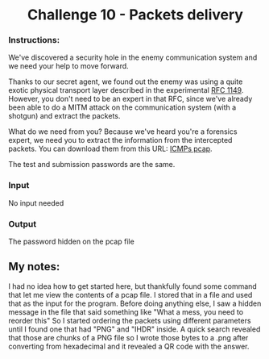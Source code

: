 <h1 align="center">
	Challenge 10 - Packets delivery
</h1>
	
### Instructions:

<p>
We've discovered a security hole in the enemy communication system and we need your
help to move forward.
</p>

<p>
Thanks to our secret agent, we found out the enemy was using a quite exotic
physical transport layer described in the experimental <a href="https://datatracker.ietf.org/doc/html/rfc1149">RFC 1149</a>.
However, you don't need to be an expert in that RFC, since we've already
been able to do a MITM attack on the communication system (with a shotgun) and extract
the packets.
</p>

<p>
What do we need from you? Because we've heard you're a forensics expert, we need
you to extract the information from the intercepted packets. You can
download them from this URL: <a href="10%20Packets/icmps.pcap">ICMPs pcap</a>.
</p>

<p>The test and submission passwords are the same. </p>

<h3>Input</h3>
No input needed

<h3>Output</h3>
<p>
The password hidden on the pcap file
</p>

## My notes:

I had no idea how to get started here, but thankfully found some command that let me view the contents of a pcap file. I stored that in a file and used that as the input for the program. Before doing anything else, I saw a hidden message in the file that said something like "What a mess, you need to reorder this" So I started ordering the packets using different parameters until I found one that had "PNG" and "IHDR" inside. A quick search revealed that those are chunks of a PNG file so I wrote those bytes to a .png after converting from hexadecimal and it revealed a QR code with the answer. 
